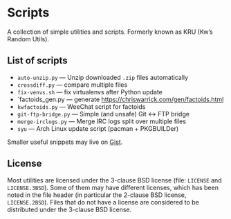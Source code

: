 Scripts
=======

A collection of simple utilities and scripts. Formerly known as KRU (Kw’s Random Utils).

List of scripts
---------------

* `auto-unzip.py` — Unzip downloaded `.zip` files automatically
* `crossdiff.py` — compare multiple files
* `fix-venvs.sh` — fix virtualenvs after Python update
* `factoids_gen.py — generate <https://chriswarrick.com/gen/factoids.html>
* `kwfactoids.py` — WeeChat script for factoids
* `git-ftp-bridge.py` — Simple (and unsafe) Git ↔ FTP bridge
* `merge-irclogs.py` — Merge IRC logs split over multiple files
* `syu` — Arch Linux update script (pacman + PKGBUILDer)

Smaller useful snippets may live on [Gist](https://gist.github.com/Kwpolska).

License
-------

Most utilities are licensed under the 3-clause BSD license (file: `LICENSE` and `LICENSE.3BSD`). Some of them may have different licenses, which has been noted in the file header (in particular the 2-clause BSD license, `LICENSE.2BSD`). Files that do not have a license are considered to be distributed under the 3-clause BSD license.
